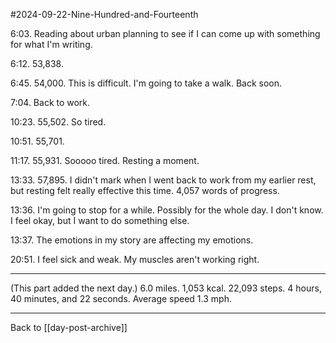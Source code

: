 #2024-09-22-Nine-Hundred-and-Fourteenth

6:03.  Reading about urban planning to see if I can come up with something for what I'm writing.

6:12.  53,838.

6:45.  54,000.  This is difficult.  I'm going to take a walk.  Back soon.

7:04.  Back to work.

10:23.  55,502.  So tired.

10:51.  55,701.

11:17.  55,931.  Sooooo tired.  Resting a moment.

13:33.  57,895.  I didn't mark when I went back to work from my earlier rest, but resting felt really effective this time.  4,057 words of progress.

13:36.  I'm going to stop for a while.  Possibly for the whole day.  I don't know.  I feel okay, but I want to do something else.

13:37.  The emotions in my story are affecting my emotions.

20:51.  I feel sick and weak.  My muscles aren't working right.

---
(This part added the next day.)  6.0 miles.  1,053 kcal.  22,093 steps.  4 hours, 40 minutes, and 22 seconds.  Average speed 1.3 mph.

---
Back to [[day-post-archive]]